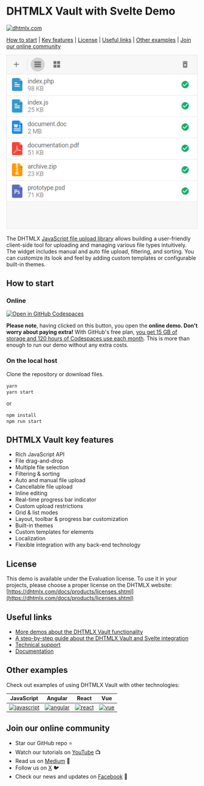# DHTMLX Vault with Svelte Demo

[![dhtmlx.com](https://img.shields.io/badge/made%20by-DHTMLX-blue)](https://dhtmlx.com/)

[How to start](#how-to-start) | [Key features](#key-features) | [License](#license) | [Useful links](#links) | [Other examples](#examples) | [Join our online community](#join)

<img src="https://raw.githubusercontent.com/DHTMLX/svelte-vault-demo/master/vault.png" width="550">

The DHTMLX [JavaScript file upload library](https://dhtmlx.com/docs/products/dhtmlxVault/) allows building a user-friendly client-side tool for uploading
and managing various file types intuitively. The widget includes manual and auto file upload, filtering, and sorting. You can customize its look and feel by adding custom templates or configurable built-in themes.  

<a name="how-to-start"></a>
## How to start

### Online

[![Open in GitHub Codespaces](https://github.com/codespaces/badge.svg)](https://codespaces.new/DHTMLX/svelte-vault-demo)

**Please note**, having clicked on this button, you open the **online demo. Don't worry about paying extra!** With GitHub's free plan, [you get 15 GB of storage and 120 hours of Codespaces use each month](https://docs.github.com/en/billing/managing-billing-for-github-codespaces/about-billing-for-github-codespaces#monthly-included-storage-and-core-hours-for-personal-accounts). This is more than enough to run our demo without any extra costs.

### On the local host 

Clone the repository or download files.

```
yarn
yarn start
```

or

```
npm install
npm run start
```

<a name="key-features"></a>
## DHTMLX Vault key features

- Rich JavaScript API
- File drag-and-drop
- Multiple file selection
- Filtering & sorting
- Auto and manual file upload
- Cancellable file upload
- Inline editing 
- Real-time progress bar indicator
- Custom upload restrictions
- Grid & list modes
- Layout, toolbar & progress bar customization
- Built-in themes
- Custom templates for elements
- Localization
- Flexible integration with any back-end technology

<a name="license"></a>
## License ##
This demo is available under the Evaluation license. To use it in your projects, please choose a proper license on the DHTMLX website: [https://dhtmlx.com/docs/products/licenses.shtml](https://dhtmlx.com/docs/products/licenses.shtml)

<a name="links"></a>
## Useful links
- [More demos about the DHTMLX Vault functionality](https://snippet.dhtmlx.com/26x2jra2?tag=vault)
- [A step-by-step guide about the DHTMLX Vault and Svelte integration](https://docs.dhtmlx.com/vault/svelte_integration.html) 
- [Technical support ](https://forum.dhtmlx.com/c/vault)
- [Documentation](https://docs.dhtmlx.com/vault)

<a name="examples"></a>
## Other examples

Check out examples of using DHTMLX Vault with other technologies:

| JavaScript | Angular | React | Vue |
| ----- | ----- | ----- | ----- |
| [![javascript](https://dhtmlx.com/images/common/technologies/js.svg)](https://dhtmlx.com/docs/products/dhtmlxVault/) | [![angular](https://dhtmlx.com/images/common/technologies/angular.svg)](https://dhtmlx.com/docs/products/dhtmlxVault-for-Angular/) | [![react](https://dhtmlx.com/images/common/technologies/react.svg)](https://dhtmlx.com/docs/products/dhtmlxVault-for-React/) | [![vue](https://dhtmlx.com/images/common/technologies/vue.svg)](https://dhtmlx.com/docs/products/dhtmlxVault-for-Vue/) |

<a name="join"></a>
## Join our online community

- Star our GitHub repo :star:
- Watch our tutorials on [YouTube](https://www.youtube.com/user/dhtmlx/videos) :tv:
- Read us on [Medium](https://dhtmlx.medium.com) :newspaper:
- Follow us on [X](https://x.com/dhtmlx) :bird:
- Check our news and updates on [Facebook](https://www.facebook.com/dhtmlx/) :feet:
